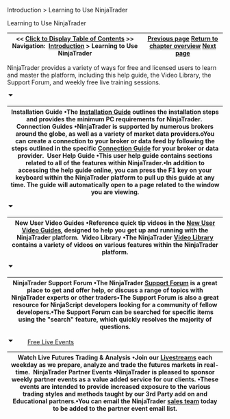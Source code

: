 ﻿


Introduction \> Learning to Use NinjaTrader






















Learning to Use NinjaTrader







| \<\< [Click to Display Table of Contents](learning_to_use_ninjatrader.md) \>\> **Navigation:**     [Introduction](introduction.md) \> Learning to Use NinjaTrader | [Previous page](getting_help__support.md) [Return to chapter overview](introduction.md) [Next page](using_3rd_party_add-ons.md) |
| --- | --- |














NinjaTrader provides a variety of ways for free and licensed users to learn and master the platform, including this help guide, the Video Library, the Support Forum, and weekly free live training sessions.


![tog_minus](tog_minus.gif)




| Installation Guide •The [Installation Guide](https://support.ninjatrader.com/s/article/NinjaTrader-Desktop-Installation-Guide) outlines the installation steps and provides the minimum PC requirements for NinjaTrader.  Connection Guides •NinjaTrader is supported by numerous brokers around the globe, as well as a variety of market data providers.oYou can create a connection to your broker or data feed by following the steps outlined in the specific [Connection Guide](https://support.ninjatrader.com/s/article/Connecting-to-Your-Account-NinjaTrader-Desktop) for your broker or data provider.  User Help Guide •This user help guide contains sections related to all of the features within NinjaTrader.•In addition to accessing the help guide online, you can press the F1 key on your keyboard within the NinjaTrader platform to pull up this guide at any time. The guide will automatically open to a page related to the window you are viewing. |
| --- |



![tog_minus](tog_minus.gif)




| New User Video Guides •Reference quick tip videos in the [New User Video Guides](https://support.ninjatrader.com/s/video-guides), designed to help you get up and running with the NinjaTrader platform.  Video Library •The NinjaTrader [Video Library](https://www.youtube.com/user/NinjaTraderLLC) contains a variety of videos on various features within the NinjaTrader platform. |
| --- |



![tog_minus](tog_minus.gif)




| NinjaTrader Support Forum •The NinjaTrader [Support Forum](https://forum.ninjatrader.com/) is a great place to get and offer help, or discuss a range of topics with NinjaTrader experts or other traders•The Support Forum is also a great resource for NinjaScript developers looking for a community of fellow developers.•The Support Forum can be searched for specific items using the "search" feature, which quickly resolves the majority of questions. |
| --- |



![tog_minus](tog_minus.gif)        [Free Live Events](javascript:HMToggle('toggle','FreeLiveEvents','FreeLiveEvents_ICON'))




| Watch Live Futures Trading \& Analysis •Join our [Livestreams](https://ninjatrader.com/futures/livestreams) each weekday as we prepare, analyze and trade the futures markets in real\-time.  NinjaTrader Partner Events •NinjaTrader is pleased to sponsor weekly partner events as a value added service for our clients. •These events are intended to provide increased exposure to the various trading styles and methods taught by our 3rd Party add on and Educational partners.•You can email the NinjaTrader [sales team](/cdn-cgi/l/email-protection#e59684898096a58b8c8b8f84919784818097cb868a88) today to be added to the partner event email list. |
| --- |










